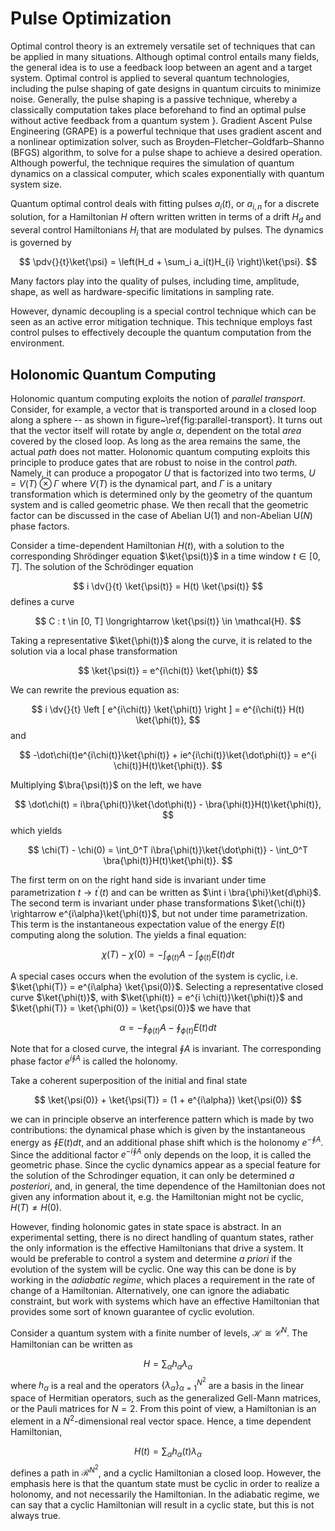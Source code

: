# Pulse Optimization

Optimal control theory is an extremely versatile set of techniques that can be applied in many situations. Although optimal control entails many fields, the general idea is to use a feedback loop between an agent and a target system. Optimal control is applied to several quantum technologies, including the pulse shaping of gate designs in quantum circuits to minimize noise. Generally, the pulse shaping is a passive technique, whereby a classically computation takes place beforehand to find an optimal pulse without active feedback from a quantum system }. Gradient Ascent Pulse Engineering (GRAPE) is a powerful technique that uses gradient ascent and a nonlinear optimization solver, such as Broyden–Fletcher–Goldfarb–Shanno (BFGS) algorithm, to solve for a pulse shape to achieve a desired operation. Although powerful, the technique requires the simulation of quantum dynamics on a classical computer, which scales exponentially with quantum system size.

Quantum optimal control deals with fitting pulses $a_i(t)$, or $a_{i,n}$ for a discrete solution, for a Hamiltonian $H$ oftern written written in terms of a drift $H_d$ and several control Hamiltonians $H_{i}$ that are modulated by pulses. The dynamics is governed by

$$
    \pdv{}{t}\ket{\psi} = \left(H_d + \sum_i a_i(t)H_{i} \right)\ket{\psi}.
$$

Many factors play into the quality of pulses, including time, amplitude, shape, as well as hardware-specific limitations in sampling rate.


However, dynamic decoupling is a special control technique which can be seen as an active error mitigation technique. This technique employs fast control pulses to effectively decouple the quantum computation from the environment.


## Holonomic Quantum Computing 

Holonomic quantum computing exploits the notion of _parallel transport_. Consider, for example, a vector that is transported around in a closed loop along a sphere -- as shown in figure~\ref{fig:parallel-transport}. It turns out that the vector itself will rotate by angle $\alpha$, dependent on the total _area_ covered by the closed loop. As long as the area remains the same, the actual _path_ does not matter. Holonomic quantum computing exploits this principle to produce gates that are robust to noise in the control _path_. Namely, it can produce a propogator $U$ that is factorized into two terms, $U = V(T) \otimes \Gamma$ where $V(T)$ is the dynamical part, and $\Gamma$ is a unitary transformation which is determined only by the geometry of the quantum system and is called geometric phase. We then recall that the geometric factor can be discussed in the case of Abelian U$(1)$ and non-Abelian U$(N)$ phase factors.

Consider a time-dependent Hamiltonian $H(t)$, with a solution to the corresponding Shrödinger equation $\ket{\psi(t)}$ in a time window $t \in [0, T]$. The solution of the Schrödinger equation

$$
i \dv{}{t} \ket{\psi(t)} = H(t) \ket{\psi(t)}
$$
defines a curve

$$
    C : t \in [0, T] \longrightarrow \ket{\psi(t)} \in \mathcal{H}.
$$

Taking a representative $\ket{\phi(t)}$ along the curve, it is related to the solution via a local phase transformation

$$
  \ket{\psi(t)} = e^{i\chi(t)} \ket{\phi(t)}
$$

We can rewrite the previous equation as:

$$
i \dv{}{t} \left [ e^{i\chi(t)} \ket{\phi(t)} \right ] = e^{i\chi(t)} H(t) \ket{\phi(t)},
$$ 
and 

$$
  -\dot\chi(t)e^{i\chi(t)}\ket{\phi(t)} + ie^{i\chi(t)}\ket{\dot\phi(t)} = e^{i \chi(t)}H(t)\ket{\phi(t)}.
$$

Multiplying $\bra{\psi(t)}$ on the left, we have

$$
  \dot\chi(t) = i\bra{\phi(t)}\ket{\dot\phi(t)} - \bra{\phi(t)}H(t)\ket{\phi(t)},
$$
which yields

$$
  \chi(T) - \chi(0) = \int_0^T i\bra{\phi(t)}\ket{\dot\phi(t)} - \int_0^T \bra{\phi(t)}H(t)\ket{\phi(t)}.
$$

The first term on on the right hand side is invariant under time parametrization $t \rightarrow t^\prime(t)$ and can be written as $\int i \bra{\phi}\ket{d\phi}$. The second term is invariant under phase transformations $\ket{\chi(t)} \rightarrow e^{i\alpha}\ket{\phi(t)}$, but not under time parametrization. This term is the instantaneous expectation value of the energy $E(t)$ computing along the solution. The yields a final equation:

$$
  \chi(T) - \chi(0) = - \int_{\phi(t)} A - \int_{\phi(t)} E(t)dt
$$

A special cases occurs when the evolution of the system is cyclic, i.e. $\ket{\phi(T)} = e^{i\alpha} \ket{\psi(0)}$. Selecting a representative closed curve $\ket{\phi(t)}$, with $\ket{\phi(t)} = e^{i \chi(t)}\ket{\phi(t)}$ and $\ket{\phi(T)} = \ket{\phi(0)} = \ket{\psi(0)}$ we have that

$$
  \alpha = - \oint_{\phi(t)} A - \oint_{\phi(t)} E(t) dt
$$

Note that for a closed curve, the integral $\oint A$ is invariant. The corresponding phase factor $e^{i \oint A}$ is called the holonomy.

Take a coherent superposition of the initial and final state

$$
    \ket{\psi(0)} + \ket{\psi(T)} = (1 + e^{i\alpha}) \ket{\psi(0)}
$$

we can in principle observe an interference pattern which is made by two contributions: the dynamical phase which is given by the instantaneous energy as $\oint E(t) dt$, and an additional phase shift which is the holonomy $e^{-\oint A}$. Since the additional factor $e^{-i\oint A}$ only depends on the loop, it is called the geometric phase. Since the cyclic dynamics appear as a special feature for the solution of the Schrodinger equation, it can only be determined _a posteriori_, and, in general, the time dependence of the Hamiltonian does not given any information about it, e.g. the Hamiltonian might not be cyclic, $H(T) \neq H(0)$.

However, finding holonomic gates in state space is abstract.  In an experimental setting, there is no direct handling of quantum states, rather the only information is the effective Hamiltonians that drive a system. It would be preferable to control a system and determine _a priori_ if the evolution of the system will be cyclic. One way this can be done is by working in the _adiabatic regime_, which places a requirement in the rate of change of a Hamiltonian. Alternatively, one can ignore the adiabatic constraint, but work with systems which have an effective Hamiltonian that provides some sort of known guarantee of cyclic evolution.

Consider a quantum system with a finite number of levels, $\mathcal{H} \cong \mathcal{C}^N$. The Hamiltonian can be written as

$$
  H = \sum_\alpha h_\alpha \lambda_\alpha
$$
where $h_\alpha$ is a real and the operators $\{\lambda_\alpha\}_{\alpha=1}^{N^2}$ are a basis in the linear space of Hermitian operators, such as the generalized Gell-Mann matrices, or the Pauli matrices for $N = 2$. From this point of view, a Hamiltonian is an element in a $N^2$-dimensional real vector space. Hence, a time dependent Hamiltonian,

$$
H(t) = \sum_\alpha h_\alpha(t) \lambda_\alpha
$$
defines a path in $\mathcal{R}^{N^2}$, and a cyclic Hamiltonian a closed loop. However, the emphasis here is that the quantum state must be cyclic in order to realize a holonomy, and not necessarily the Hamiltonian. In the adiabatic regime, we can say that a cyclic Hamiltonian will result in a cyclic state, but this is not always true. 